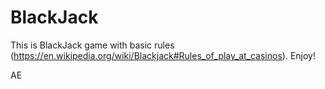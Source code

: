 # BlackJack

This is BlackJack game with basic rules (https://en.wikipedia.org/wiki/Blackjack#Rules_of_play_at_casinos).
Enjoy!

AE
